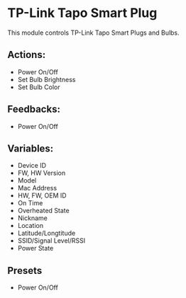 # TP-Link Tapo Smart Plug

This module controls TP-Link Tapo Smart Plugs and Bulbs.

## Actions:

* Power On/Off
* Set Bulb Brightness
* Set Bulb Color

## Feedbacks:

* Power On/Off

## Variables:

* Device ID
* FW, HW Version
* Model
* Mac Address
* HW, FW, OEM ID
* On Time
* Overheated State
* Nickname
* Location
* Latitude/Longtitude
* SSID/Signal Level/RSSI
* Power State

## Presets

* Power On/Off